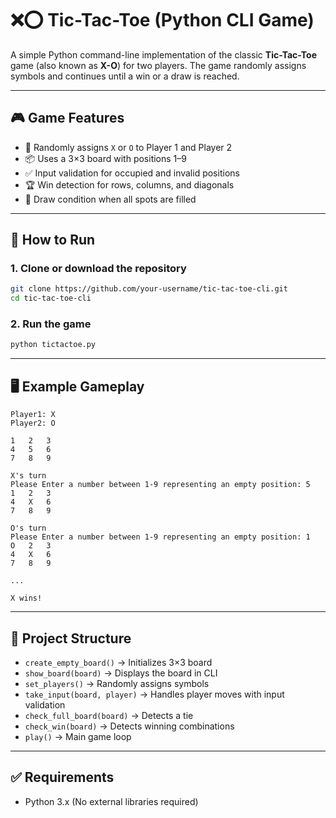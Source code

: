 # ❌⭕ Tic-Tac-Toe (Python CLI Game)

A simple Python command-line implementation of the classic **Tic-Tac-Toe** game (also known as **X-O**) for two players. The game randomly assigns symbols and continues until a win or a draw is reached.

---

## 🎮 Game Features

* 🧠 Randomly assigns `X` or `O` to Player 1 and Player 2
* 📦 Uses a 3×3 board with positions 1–9
* ✅ Input validation for occupied and invalid positions
* 🏆 Win detection for rows, columns, and diagonals
* 🤝 Draw condition when all spots are filled

---

## 🚀 How to Run

### 1. Clone or download the repository

```bash
git clone https://github.com/your-username/tic-tac-toe-cli.git
cd tic-tac-toe-cli
```

### 2. Run the game

```bash
python tictactoe.py
```

---

## 🖥️ Example Gameplay

```
Player1: X
Player2: O 

1	2	3
4	5	6
7	8	9

X's turn
Please Enter a number between 1-9 representing an empty position: 5
1	2	3
4	X	6
7	8	9

O's turn
Please Enter a number between 1-9 representing an empty position: 1
O	2	3
4	X	6
7	8	9

...

X wins!
```

---

## 🧱 Project Structure

* `create_empty_board()` → Initializes 3×3 board
* `show_board(board)` → Displays the board in CLI
* `set_players()` → Randomly assigns symbols
* `take_input(board, player)` → Handles player moves with input validation
* `check_full_board(board)` → Detects a tie
* `check_win(board)` → Detects winning combinations
* `play()` → Main game loop

---

## ✅ Requirements

* Python 3.x
  (No external libraries required)
